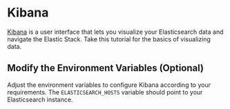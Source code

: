 # Kibana

[Kibana](https://www.elastic.co/guide/en/kibana/current/index.html) is a user interface that lets you visualize your Elasticsearch data and navigate the Elastic Stack. Take this tutorial for the basics of visualizing data.

## Modify the Environment Variables (Optional)

Adjust the environment variables to configure Kibana according to your requirements. The `ELASTICSEARCH_HOSTS` variable should point to your Elasticsearch instance.